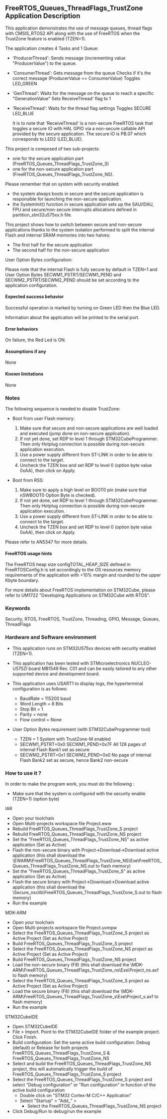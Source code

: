 
## <b>FreeRTOS_Queues_ThreadFlags_TrustZone Application Description</b>

This application demonstrates the use of message queues, thread flags with CMSIS_RTOS2 API along with the use of FreeRTOS when the TrustZone feature is enabled (TZEN=1).

The application creates 4 Tasks and 1 Queue:

  - 'ProducerThread': Sends message (incrementing value "ProducerValue") to the queue.

  - 'ConsumerThread': Gets message from the queue
                      Checks if it's the correct message (ProducerValue == ConsumerValue)
                      Toggles LED_GREEN

  - 'GenThread': Waits for the message on the queue to reach a specific "GenerationValue"
                 Sets ReceiveThread' flag to 1

  - 'ReceiveThread': Waits for the thread flag settings
                     Toggles SECURE LED_BLUE

    It is to note that 'ReceiveThread' is a non-secure FreeRTOS task that toggles a secure IO with HAL GPIO via a non-secure callable API provided by the secure application.
    The secure IO is PB.07 which corresponds to LED2 (LED_BLUE).

This project is composed of two sub-projects:

- one for the secure application part (FreeRTOS_Queues_ThreadFlags_TrustZone_S)
- one for the non-secure application part (FreeRTOS_Queues_ThreadFlags_TrustZone_NS).

Please remember that on system with security enabled:

- the system always boots in secure and the secure application is responsible for launching the non-secure application.
- the SystemInit() function in secure application sets up the SAU/IDAU, FPU and secure/non-secure interrupts allocations defined in partition_stm32u575xx.h file.

This project shows how to switch between secure and non-secure applications thanks to the system isolation performed to split the internal Flash and internal SRAM memories into two halves:

 - The first half for the secure application
 - The second half for the non-secure application

User Option Bytes configuration:

Please note that the internal Flash is fully secure by default in TZEN=1 and User Option Bytes SECWM1_PSTRT/SECWM1_PEND and SECWM2_PSTRT/SECWM2_PEND should be set according to the application configuration.

#### <b>Expected success behavior</b>

Successful operation is marked by turning on Green LED then the Blue LED.

Information about the application will be printed to the serial port.

#### <b>Error behaviors</b>

On failure, the Red Led is ON.

#### <b>Assumptions if any</b>
None

#### <b>Known limitations</b>
None

### <b>Notes</b>
The following sequence is needed to disable TrustZone:

  - Boot from user Flash memory:
    1. Make sure that secure and non-secure applications are well loaded and executed (jump done on non-secure application).
    2. If not yet done, set RDP to level 1 through STM32CubeProgrammer. Then only Hotplug connection is possible during non-secure application execution.
    3. Use a power supply different from ST-LINK in order to be able to connect to the target.
    4. Uncheck the TZEN box and set RDP to level 0 (option byte value 0xAA), then click on Apply.

  - Boot from RSS:
    1. Make sure to apply a high level on BOOT0 pin (make sure that nSWBOOT0 Option Byte is checked).
    2. If not yet done, set RDP to level 1 through STM32CubeProgrammer. Then only Hotplug connection is possible during non-secure application execution.
    3. Use a power supply different from ST-LINK in order to be able to connect to the target.
    4. Uncheck the TZEN box and set RDP to level 0 (option byte value 0xAA), then click on Apply.

Please refer to AN5347 for more details.

#### <b>FreeRTOS usage hints</b>
The FreeRTOS heap size configTOTAL_HEAP_SIZE defined in FreeRTOSConfig.h is set accordingly to the
OS resources memory requirements of the application with +10% margin and rounded to the upper Kbyte boundary.

For more details about FreeRTOS implementation on STM32Cube, please refer to UM1722 "Developing Applications
on STM32Cube with RTOS".

### <b>Keywords</b>

Security, RTOS, FreeRTOS, TrustZone, Threading, GPIO, Message, Queues, ThreadFlags

### <b>Hardware and Software environment</b>

  - This application runs on STM32U575xx devices with security enabled (TZEN=1).
  - This application has been tested with STMicroelectronics NUCLEO-U575ZI board MB1549 Rev. C01
    and can be easily tailored to any other supported device and development board.

  - This application uses USART1 to display logs, the hyperterminal configuration is as follows:

      - BaudRate = 115200 baud
      - Word Length = 8 Bits
      - Stop Bit = 1
      - Parity = none
      - Flow control = None

  - User Option Bytes requirement (with STM32CubeProgrammer tool)

      - TZEN = 1                            System with TrustZone-M enabled
      - SECWM1_PSTRT=0x0  SECWM1_PEND=0x7F  All 128 pages of internal Flash Bank1 set as secure
      - SECWM2_PSTRT=0x1  SECWM2_PEND=0x0   No page of internal Flash Bank2 set as secure, hence Bank2 non-secure


### <b>How to use it ?</b>

In order to make the program work, you must do the following :

 - Make sure that the system is configured with the security enable (TZEN=1) (option byte)

IAR

 - Open your toolchain
 - Open Multi-projects workspace file Project.eww
 - Rebuild FreeRTOS_Queues_ThreadFlags_TrustZone_S project
 - Rebuild FreeRTOS_Queues_ThreadFlags_TrustZone_NS project
 - Set the "FreeRTOS_Queues_ThreadFlags_TrustZone_NS" as active application (Set as Active)
 - Flash the non-secure binary with Project->Download->Download active application
   (this shall download the \EWARM\FreeRTOS_Queues_ThreadFlags_TrustZone_NS\Exe\FreeRTOS_Queues_ThreadFlags_TrustZone_NS.out to flash memory)
 - Set the "FreeRTOS_Queues_ThreadFlags_TrustZone_S" as active application (Set as Active)
 - Flash the secure binary with Project->Download->Download active application
   (this shall download the \Secure_nsclib\FreeRTOS_Queues_ThreadFlags_TrustZone_S.out to flash memory)
 - Run the example


MDK-ARM

 - Open your toolchain
 - Open Multi-projects workspace file Project.uvmpw
 - Select the FreeRTOS_Queues_ThreadFlags_TrustZone_S project as Active Project (Set as Active Project)
 - Build FreeRTOS_Queues_ThreadFlags_TrustZone_S project
 - Select the FreeRTOS_Queues_ThreadFlags_TrustZone_NS project as Active Project (Set as Active Project)
 - Build FreeRTOS_Queues_ThreadFlags_TrustZone_NS project
 - Load the non-secure binary (F8)
   (this shall download the \MDK-ARM\FreeRTOS_Queues_ThreadFlags_TrustZone_ns\Exe\Project_ns.axf to flash memory)
 - Select the FreeRTOS_Queues_ThreadFlags_TrustZone_S project as Active Project (Set as Active Project)
 - Load the secure binary (F8)
   (this shall download the \MDK-ARM\FreeRTOS_Queues_ThreadFlags_TrustZone_s\Exe\Project_s.axf to flash memory)
 - Run the example


STM32CubeIDE

 - Open STM32CubeIDE
 - File > Import. Point to the STM32CubeIDE folder of the example project. Click Finish.
 - Build configuration: Set the same active build configuration: Debug (default) or Release for both projects FreeRTOS_Queues_ThreadFlags_TrustZone_S & FreeRTOS_Queues_ThreadFlags_TrustZone_NS
 - Select and build the FreeRTOS_Queues_ThreadFlags_TrustZone_NS project, this will automatically trigger the build of FreeRTOS_Queues_ThreadFlags_TrustZone_S project
 - Select the FreeRTOS_Queues_ThreadFlags_TrustZone_S project and select "Debug configuration" or "Run configuration" in function of the active build configuration
   - Double click on "STM32 Cortex-M C/C++ Application"
   - Select  "Startup" >  "Add_" >
     - Select the FreeRTOS_Queues_ThreadFlags_TrustZone_NS project
 - Click Debug/Run to debug/run the example
